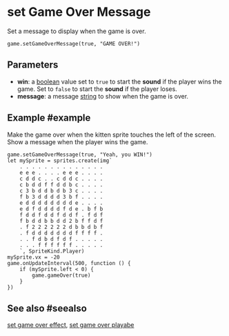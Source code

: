 # set Game Over Message

Set a message to display when the game is over.

```sig
game.setGameOverMessage(true, "GAME OVER!")
```

## Parameters

* **win**: a [boolean](/types/boolean) value set to `true` to start the **sound** if the player wins the game. Set to `false` to start the **sound** if the player loses.
* **message**: a message [string](/types/string) to show when the game is over.

## Example #example

Make the game over when the kitten sprite touches the left of the screen. Show a message when the player wins the game.

```blocks
game.setGameOverMessage(true, "Yeah, you WIN!")
let mySprite = sprites.create(img`
    . . . . . . . . . . . . . . 
    e e e . . . . e e e . . . . 
    c d d c . . c d d c . . . . 
    c b d d f f d d b c . . . . 
    c 3 b d d b d b 3 c . . . . 
    f b 3 d d d d 3 b f . . . . 
    e d d d d d d d d e . . . . 
    e d f d d d d f d e . b f b 
    f d d f d d f d d f . f d f 
    f b d d b b d d 2 b f f d f 
    . f 2 2 2 2 2 2 d b b d b f 
    . f d d d d d d d f f f f . 
    . . f d b d f d f . . . . . 
    . . . f f f f f f . . . . . 
    `, SpriteKind.Player)
mySprite.vx = -20
game.onUpdateInterval(500, function () {
    if (mySprite.left < 0) {
        game.gameOver(true)
    }
})
```

## See also #seealso

[set game over effect](/reference/game/set-game-over-effect),
[set game over playabe](/reference/game/set-game-over-playable)